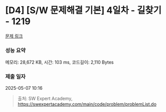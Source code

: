 # [D4] [S/W 문제해결 기본] 4일차 - 길찾기 - 1219 

[문제 링크](https://swexpertacademy.com/main/code/problem/problemDetail.do?contestProbId=AV14geLqABQCFAYD) 

### 성능 요약

메모리: 28,672 KB, 시간: 103 ms, 코드길이: 2,110 Bytes

### 제출 일자

2025-05-07 10:16



> 출처: SW Expert Academy, https://swexpertacademy.com/main/code/problem/problemList.do